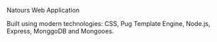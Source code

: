 Natours Web Application

Built using modern technologies: CSS, Pug Template Engine, Node.js, Express, MonggoDB and Mongooes.
